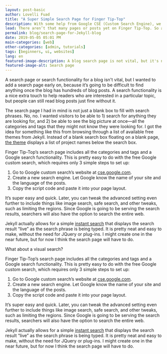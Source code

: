```yaml
---
layout: post-basic
author: Lovelli Fuad
title: "A Super Simple Search Page for Finger Tip-Top"
description: With some help from Google CSE (Custom Search Engine), we now have a manual search page. You can get one too. 
lead: There aren’t that many pages or posts yet on Finger Tip-Top. So a manual search should be enough to find what you’re looking for.
permalink: blog/search-page-for-Jekyll-blog
date: 2019-05-05 05:01 PM
main-categories: [web]
other-categories: [admin, tutorials]
tags: [beginners, ui, websites]
lang: en
featured-image-description: A blog search page is not vital, but it's nice to have.
featured-image-alt: Search page 
---
```

<section class="col-lg-10 col-xl-8 col-xxl-7">
<p class="pb-8 text-dark-1 fs-2" data-aos="fade-down" data-aos-delay="50">
    A search page or search functionality for a blog isn't vital, but I wanted to add a search page early on, because it’s going to be difficult to find anything once the blog has hundreds of blog posts. A search functionality is a nice extra touch to help readers who are interested in a particular topic, but people can still read blog posts just fine without it.</p>
<p class="pb-8 text-dark-1 fs-2" data-aos="fade-down" data-aos-delay="50">
    The search page I had in mind is not just a blank box to fill with search phrases. 
    No, no. 
    I wanted visitors to be able to 1) search for anything they are looking for, and 2) be able to see the big picture at once—all the categories and tags that they might not know they were looking for. 
    I got the idea for something like this from browsing through a list of available free themes from Jekyll. 
    Instead of a blank search box floating on a blank page, <a href="http://projectpages.github.io" class="text-action-4" rel="nofollow">the theme</a> displays a list of project names below the search box.</p>
<p class="pb-8 text-dark-1 fs-2" data-aos="fade-down" data-aos-delay="50">
    Finger Tip-Top’s search page includes all the categories and tags and a Google search functionality. This is pretty easy to do with the free Google custom search, which requires only 3 simple steps to set up:</p>
<ol class="pb-8 fs-1 text-dark-1 aos-init aos-animate" data-aos="fade-down" data-aos-delay="250">
    <li>Go to Google custom search’s website at <a href="https://cse.google.com" class="text-action-4" rel="nofollow">cse.google.com</a>.</li>
    <li>Create a new search engine. Let Google know the name of your site and the language of the posts.</li>
    <li>Copy the script code and paste it into your page layout.</li>
</ol>
<p class="pb-8 text-dark-1 fs-2" data-aos="fade-down" data-aos-delay="50">
    It’s super easy and quick. Later, you can tweak the advanced setting even further to include things like image search, safe search, and other tweaks, such as limiting the regions. 
    Since Google is going to be serving the search results, searchers will also have the option to search the entire web.</p> 
<p>Jekyll actually allows for a simple <a href="https://blog.webjeda.com/instant-jekyll-search/" class="text-action-4" rel="nofollow">instant search</a> that displays the search result “live” as the search phrase is being typed. 
    It is pretty neat and easy to make, without the need for JQuery or plug-ins. I might create one in the near future, but for now I think the search page will have to do.</p>
</section>
<section class="container-fluid pb-8">
    <div class="row text-center text-lg-left">
    <div class="col-lg-3 col-md-4 col-6">
      <a href="#" class="d-block mb-4 h-100">
            <img class="img-fluid img-thumbnail" src="https://p1.pxfuel.com/preview/772/125/208/volkswagen-yellow-car-vehicle-retro-vintage.jpg" alt="">
          </a>
    </div>
    <div class="col-lg-3 col-md-4 col-6">
      <a href="#" class="d-block mb-4 h-100">
            <img class="img-fluid img-thumbnail" src="https://upload.wikimedia.org/wikipedia/commons/thumb/5/5a/Piper_PA18-95_Cub_G-AMEN_%286722495171%29.jpg/800px-Piper_PA18-95_Cub_G-AMEN_%286722495171%29.jpg" alt="">
          </a>
    </div>
    <div class="col-lg-3 col-md-4 col-6">
      <a href="#" class="d-block mb-4 h-100">
            <img class="img-fluid img-thumbnail" src="https://c.pxhere.com/photos/36/2e/fashion_woman_female_girl_yellow_skirt_white_blouse-885771.jpg!d" alt="">
          </a>
    </div>
    <div class="col-lg-3 col-md-4 col-6">
      <a href="#" class="d-block mb-4 h-100">
            <img class="img-fluid img-thumbnail" src="https://p1.pxfuel.com/preview/30/895/646/yellow-flowercenter-pompom-flower.jpg" alt="">
          </a>
    </div>
    <div class="col-lg-3 col-md-4 col-6">
      <a href="#" class="d-block mb-4 h-100">
            <img class="img-fluid img-thumbnail" src="https://source.unsplash.com/sesveuG_rNo/400x300" alt="">
          </a>
    </div>
    <div class="col-lg-3 col-md-4 col-6">
      <a href="#" class="d-block mb-4 h-100">
            <img class="img-fluid img-thumbnail" src="https://c1.wallpaperflare.com/preview/242/611/811/bike-cycle-bicycle-sport.jpg" alt="">
          </a>
    </div>
    <div class="col-lg-3 col-md-4 col-6">
      <a href="#" class="d-block mb-4 h-100">
            <img alt="" src="https://p1.pxfuel.com/preview/373/290/425/architecture-building-infrastructure-design-yellow-condominium.jpg" class="img-fluid img-thumbnail">
          </a>
    </div>
    <div class="col-lg-3 col-md-4 col-6">
      <a href="#" class="d-block mb-4 h-100">
            <img class="img-fluid img-thumbnail" src="https://media.defense.gov/2016/Jul/27/2001585024/1280/1280/0/160714-D-DB155-007.JPG" alt="">
          </a>
    </div>
    <div class="col-lg-3 col-md-4 col-6">
      <a href="#" class="d-block mb-4 h-100">
            <img alt="" src="https://p1.pxfuel.com/preview/919/551/748/garage-batman-door-unique.jpg" class="img-fluid img-thumbnail">
          </a>
    </div>
    <div class="col-lg-3 col-md-4 col-6">
      <a href="#" class="d-block mb-4 h-100">
            <img alt="" src="https://c1.wallpaperflare.com/preview/860/98/476/interior-minimal-minimalism-white.jpg" class="img-fluid img-thumbnail">
          </a>
    </div>
    <div class="col-lg-3 col-md-4 col-6">
      <a href="#" class="d-block mb-4 h-100">
            <img alt="" src="https://live.staticflickr.com/3798/14105339228_e6df180fd2_c.jpg" class="img-fluid img-thumbnail">
          </a>
    </div>
    <div class="col-lg-3 col-md-4 col-6">
      <a href="#" class="d-block mb-4 h-100">
            <img class="img-fluid img-thumbnail" src="https://i2.pickpik.com/photos/456/773/111/cake-cheese-cheesecake-yellow-preview.jpg" alt="">
          </a>
    </div>
    </div>
    <figure-caption>What about a visual search?</figure-caption>
</section>
<section class="col-lg-10 col-xl-8 col-xxl-7">
    <p class="pb-8 text-dark-1 fs-2" data-aos="fade-down" data-aos-delay="50">
    Finger Tip-Top’s search page includes all the categories and tags and a Google search functionality. This is pretty easy to do with the free Google custom search, which requires only 3 simple steps to set up:</p>
<ol class="pb-8 fs-1 text-dark-1 aos-init aos-animate" data-aos="fade-down" data-aos-delay="250">
    <li>Go to Google custom search’s website at <a href="https://cse.google.com" class="text-action-4" rel="nofollow">cse.google.com</a>.</li>
    <li>Create a new search engine. Let Google know the name of your site and the language of the posts.</li>
    <li>Copy the script code and paste it into your page layout.</li>
</ol>
<p class="pb-8 text-dark-1 fs-2" data-aos="fade-down" data-aos-delay="50">
    It’s super easy and quick. Later, you can tweak the advanced setting even further to include things like image search, safe search, and other tweaks, such as limiting the regions. 
    Since Google is going to be serving the search results, searchers will also have the option to search the entire web.</p> 
<p>Jekyll actually allows for a simple <a href="https://blog.webjeda.com/instant-jekyll-search/" class="text-action-4" rel="nofollow">instant search</a> that displays the search result “live” as the search phrase is being typed. 
    It is pretty neat and easy to make, without the need for JQuery or plug-ins. I might create one in the near future, but for now I think the search page will have to do.</p>
</section>
